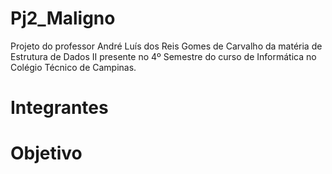 # Pj2_Maligno
Projeto do professor André Luís dos Reis Gomes de Carvalho da matéria de Estrutura de Dados II presente no 4º Semestre do curso de Informática no Colégio Técnico de Campinas.

# Integrantes


# Objetivo
